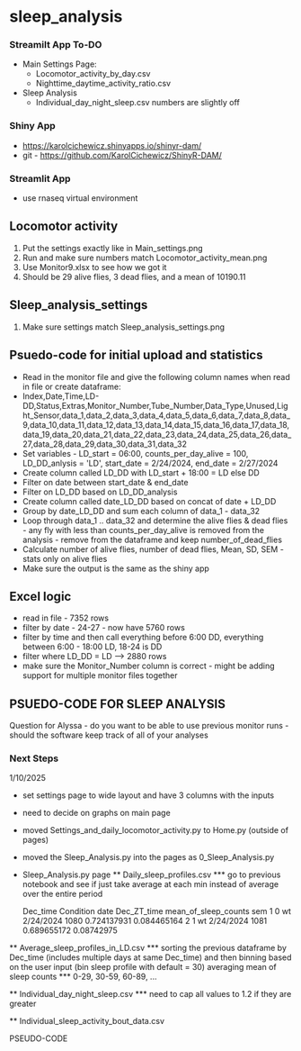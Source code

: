 # sleep_analysis

### Streamilt App To-DO
- Main Settings Page:
    - Locomotor_activity_by_day.csv
    - Nighttime_daytime_activity_ratio.csv
- Sleep Analysis
    - Individual_day_night_sleep.csv numbers are slightly off
    


### Shiny App
* https://karolcichewicz.shinyapps.io/shinyr-dam/
* git - https://github.com/KarolCichewicz/ShinyR-DAM/

### Streamlit App
* use rnaseq virtual environment


## Locomotor activity
1. Put the settings exactly like in Main_settings.png
2. Run and make sure numbers match Locomotor_activity_mean.png
3. Use Monitor9.xlsx to see how we got it
4. Should be 29 alive flies, 3 dead flies, and a mean of 10190.11


## Sleep_analysis_settings
1. Make sure settings match Sleep_analysis_settings.png


## Psuedo-code for initial upload and statistics
* Read in the monitor file and give the following column names when read in file or create dataframe:
* Index,Date,Time,LD-DD,Status,Extras,Monitor_Number,Tube_Number,Data_Type,Unused,Light_Sensor,data_1,data_2,data_3,data_4,data_5,data_6,data_7,data_8,data_9,data_10,data_11,data_12,data_13,data_14,data_15,data_16,data_17,data_18,data_19,data_20,data_21,data_22,data_23,data_24,data_25,data_26,data_27,data_28,data_29,data_30,data_31,data_32
* Set variables - LD_start = 06:00, counts_per_day_alive = 100, LD_DD_anlysis = 'LD', start_date = 2/24/2024, end_date = 2/27/2024
* Create column called LD_DD with LD_start + 18:00 = LD else DD
* Filter on date between start_date & end_date
* Filter on LD_DD based on LD_DD_analysis
* Create column called date_LD_DD based on concat of date + LD_DD
* Group by date_LD_DD and sum each column of data_1 - data_32
* Loop through data_1 .. data_32 and determine the alive flies & dead flies - any fly with less than counts_per_day_alive is removed from the analysis - remove from the dataframe and keep number_of_dead_flies
* Calculate number of alive flies, number of dead flies, Mean, SD, SEM - stats only on alive flies
* Make sure the output is the same as the shiny app

## Excel logic
* read in file - 7352 rows
* filter by date - 24-27 - now have 5760 rows
* filter by time and then call everything before 6:00 DD, everything between 6:00 - 18:00 LD, 18-24 is DD
* filter where LD_DD = LD --> 2880 rows
* make sure the Monitor_Number column is correct - might be adding support for multiple monitor files together


## PSUEDO-CODE FOR SLEEP ANALYSIS
Question for Alyssa - do you want to be able to use previous monitor runs - should the software keep track of all of your analyses


### Next Steps
1/10/2025
* set settings page to wide layout and have 3 columns with the inputs
* need to decide on graphs on main page
* moved Settings_and_daily_locomotor_activity.py to Home.py (outside of pages)
* moved the Sleep_Analysis.py into the pages as 0_Sleep_Analysis.py
* Sleep_Analysis.py page
** Daily_sleep_profiles.csv
*** go to previous notebook and see if just take average at each min instead of average over the entire period

    Dec_time	Condition	date	Dec_ZT_time	mean_of_sleep_counts	sem
1	0	wt	2/24/2024	1080	0.724137931	0.084465164
2	1	wt	2/24/2024	1081	0.689655172	0.08742975

** Average_sleep_profiles_in_LD.csv
*** sorting the previous dataframe by Dec_time (includes multiple days at same Dec_time) and then binning based on the user input (bin sleep profile with default = 30) averaging mean of sleep counts
*** 0-29, 30-59, 60-89, ...

** Individual_day_night_sleep.csv
*** need to cap all values to 1.2 if they are greater

** Individual_sleep_activity_bout_data.csv 

PSEUDO-CODE
